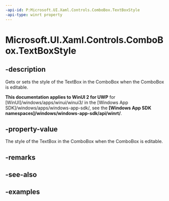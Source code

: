 ```yaml
---
-api-id: P:Microsoft.UI.Xaml.Controls.ComboBox.TextBoxStyle
-api-type: winrt property
---
```


<!-- Property syntax.
public Style TextBoxStyle { get;  set; }
-->

# Microsoft.UI.Xaml.Controls.ComboBox.TextBoxStyle

## -description
Gets or sets the style of the TextBox in the ComboBox when the ComboBox is editable.

**This documentation applies to WinUI 2 for UWP** for [WinUI]/windows/apps/winui/winui3/ in the [Windows App SDK]/windows/apps/windows-app-sdk/, see the **[Windows App SDK namespaces]/windows/windows-app-sdk/api/winrt/**.

## -property-value

The style of the TextBox in the ComboBox when the ComboBox is editable.

## -remarks

## -see-also

## -examples

